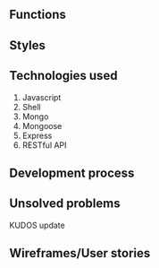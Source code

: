 ## Functions


## Styles

## Technologies used 
1. Javascript
2. Shell
3. Mongo
4. Mongoose
5. Express
6. RESTful API 

## Development process




## Unsolved problems

KUDOS update 



## Wireframes/User stories


